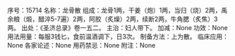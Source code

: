 序号：15714
名称：龙骨散
组成：龙骨1两，干姜（炮）1两，当归（烧）2两，禹余粮（煅，醋淬5-7遍）2两，阿胶（炙燥）2两，续断2两，牛角腮（炙焦）3两。
出处：《圣济总录》卷一五二。
主治：妇人带下。
加减：None
功效：None
用法用量：每服3钱匕，食前温酒调下，日3次。
制备方法：上为散。
临床应用：None
各家论述：None
用药禁忌：None
附注：None
